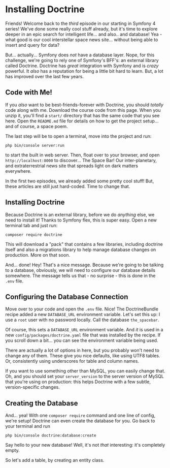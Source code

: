 # Installing Doctrine

Friends! Welcome back to the *third* episode in our starting in Symfony 4 series!
We've done some really cool stuff already, but it's time to explore deeper in an
epic search for intelligent life... and also.. and database! Yea - what good is
our cool interstellar space news site... without being able to insert and query
for data?

But... actually... Symfony does *not* have a database layer. Nope, for this challenge,
we're going to rely one of Symfony's BFF's: an external library called
Doctrine. Doctrine has *great* integration with Symfony and is *crazy* powerful.
It *also* has a reputation for being a little bit hard to learn. But, a lot has
improved over the last few years.

## Code with Me!

If you *also* want to be best-friends-forever with Doctrine, you should *totally*
code along with me. Download the course code from this page. When you unzip it,
you'll find a `start/` directory that has the same code that you see here. Open
the `README.md` file for details on how to get the project setup... and of course,
a space poem.

The last step will be to open a terminal, move into the project and run:

```terminal
php bin/console server:run
```

to start the built in web server. Then, float over to your browser, and open
`http://localhost:8000` to discover... The Space Bar! Our inter-planetary,
and extraterrestrial news site that spreads light on dark matters everywhere.

In the first two episodes, we already added some pretty cool stuff! But, these
articles are still just hard-coded. Time to change that.

## Installing Doctrine

Because Doctrine is an external library, before we do *anything* else, we need to
install it! Thanks to Symfony flex, this is super easy. Open a new terminal tab
and just run:

```terminal
composer require doctrine
```

This will download a "pack" that contains a few libraries, including doctrine itself
and also a migrations library to help manage database changes on production. More
on that soon.

And... done! Hey! That's a nice message. Because we're going to be talking to a
database, obviously, we will need to configure our database details somewhere. The
message tells us that - no surprise - this is done in the `.env` file.

## Configuring the Database Connection

Move over to your code and open the `.env` file. Nice! The DoctrineBundle recipe
added a new `DATABASE_URL` environment variable. Let's set this up: I use a `root`
user with no password locally. Call the database `the_spacebar`.

Of course, this sets a `DATABASE_URL` environment variable. And *it* is used in
a new `config/packages/doctrine.yaml` file that was installed by the recipe. If
you scroll down a bit... you can see the environment variable being used.

There are actually a lot of options in here, but you probably won't need to change
any of them. These give you nice defaults, like using UTF8 tables. Or, consistently
using underscores for table and column names.

If you want to use something other than MySQL, you can easily change that. Oh, and
you should set your `server_version` to the server version of MySQL that you're using
on production: this helps Doctrine with a few subtle, version-specific changes.

## Creating the Database

And... yea! With one `composer require` command and one line of config, we're setup!
Doctrine can even create the database for you. Go back to your terminal and run

```terminal
php bin/console doctrine:database:create
```

Say hello to your new database! Well, it's not *that* interesting: it's completely
empty.

So let's add a table, by creating an entity class.
